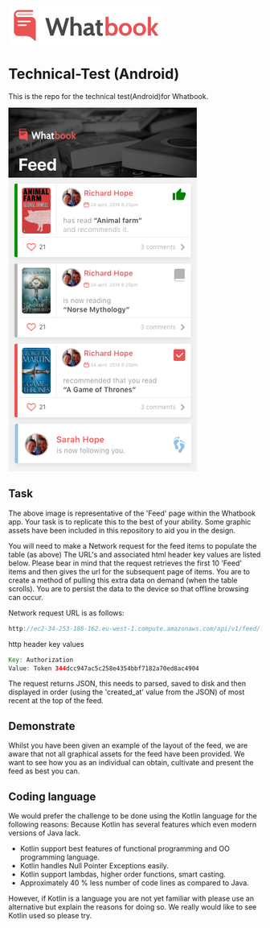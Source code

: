 ![](Assets/logo.png) 
# Technical-Test (Android)
This is the repo for the technical test(Android)for Whatbook.

![](Assets/feed.png)


## Task

The above image is representative of the 'Feed' page within the Whatbook app.
Your task is to replicate this to the best of your ability.
Some graphic assets have been included in this repository to aid you in the design.

You will need to make a Network request for the feed items to populate the table (as above) The URL's and associated html header key values are listed below.
Please bear in mind that the request retrieves the first 10 'Feed' items and then gives the url for the subsequent page of items. You are to create a method of pulling this extra data on demand (when the table scrolls).
You are to persist the data to the device so that offline browsing can occur.

Network request URL is as follows:

```java
http://ec2-34-253-186-162.eu-west-1.compute.amazonaws.com/api/v1/feed/?
```
http header key values

```java
Key: Authorization
Value: Token 344dcc947ac5c258e4354bbf7182a70ed8ac4904
```
The request returns JSON, this needs to parsed, saved to disk and then displayed in order (using the 'created_at' value from the JSON) of most recent at the top of the feed.

## Demonstrate

Whilst you have been given an example of the layout of the feed, we are aware that not all graphical assets for the feed have been provided. We want to see how you as an individual can obtain, cultivate and present the feed as best you can.

## Coding language

We would prefer the challenge to be done using the Kotlin language for the following reasons:
Because Kotlin has several features which even modern versions of Java lack.

* Kotlin support best features of functional programming and OO programming language.
* Kotlin handles Null Pointer Exceptions easily.
* Kotlin support lambdas, higher order functions, smart casting.
* Approximately 40 % less number of code lines as compared to Java.

However, if Kotlin is a language you are not yet familiar with please use an alternative but explain the reasons for doing so.
We really would like to see Kotlin used so please try.

